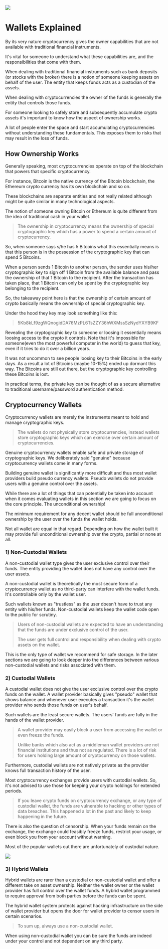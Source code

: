 ![](https://raw.githubusercontent.com/horizontalsystems/blockchain-crypto-guides/master/fundamentals/images/02-main-l.png)

# Wallets Explained

By its very nature cryptocurrency gives the owner capabilities that are not available with traditional financial instruments. 

It's vital for someone to understand what these capabilities are, and the responsibilities that come with them.

When dealing with traditional financial instruments such as bank deposits (or stocks with the broker) there is a notion of someone keeping assets on behalf of the user. The entity that keeps funds acts as a custodian of the assets.

When dealing with cryptocurrencies the owner of the funds is generally the entity that controls those funds.

For someone looking to safely store and subsequently accumulate crypto assets it's important to know how the aspect of ownership works.

A lot of people enter the space and start accumulating cryptocurrencies without understanding these fundamentals. This exposes them to risks that may result in the loss of funds.

## How Ownership Works

Generally speaking, most cryptocurrencies operate on top of the blockchain that powers that specific cryptocurrency. 

For instance, Bitcoin is the native currency of the Bitcoin blockchain, the Ethereum crypto currency has its own blockchain and so on. 

These blockchains are separate entities and not really related although might be quite similar in many technological aspects.

The notion of someone owning Bitcoin or Ethereum is quite different from the idea of traditional cash in your wallet. 

> The ownership in cryptocurrency means the ownership of special cryptographic key which has a power to spend a certain amount of cryptocurrency. 

So, when someone says s/he has 5 Bitcoins what this essentially means is that this person is in the possession of the cryptographic key that can spend 5 Bitcoins.

When a person sends 1 Bitcoin to another person, the sender uses his/her cryptographic key to sign off 1 Bitcoin from the available balance and pass the ownership of that 1 Bitcoin to the recipient. After the transaction has taken place, that 1 Bitcoin can only be spent by the cryptographic key belonging to the recipient.

So, the takeaway point here is that the ownership of certain amount of crypto basically means the ownership of special cryptographic key.

Under the hood they key may look something like this:

> 5Kb8kLf9zgWQnogidDA76MzPL6TsZZY36hWXMssSzNydYXYB9KF

Revealing the cryptographic key to someone or loosing it essentially means loosing access to the crypto it controls. Note that it's impossible for someone(even the most powerful computer in the world) to guess that key, even if it tries to do it over a billion years. 

It was not uncommon to see people loosing key to their Bitcoins in the early days. As a result a lot of Bitcoins (maybe 10-15%) ended up dormant this way. The Bitcoins are still out there, but the cryptographic key controlling these Bitcoins is lost.

In practical terms, the private key can be thought of as a secure alternative to traditional username/password authentication method.

## Cryptocurrency Wallets

Cryptocurrency wallets are merely the instruments meant to hold and manage cryptographic keys. 

> The wallets do not physically store cryptocurrencies, instead wallets store cryptographic keys which can exercise over certain amount of cryptocurrencies.

Genuine cryptocurrency wallets enable safe and private storage of cryptographic keys. We deliberately said "genuine" because cryptocurrency wallets come in many forms. 

Building genuine wallet is significantly more difficult and thus most wallet providers build pseudo currency wallets. Pseudo wallets do not provide users with a genuine control over the assets.

While there are a lot of things that can potentially be taken into account when it comes evaluating wallets in this section we are going to focus on the core principle. The unconditional ownership!

The minimum requirement for any decent wallet should be full unconditional ownership by the user over the funds the wallet holds.

Not all wallet are equal in that regard. Depending on how the wallet built it may provide full unconditional ownership over the crypto, partial or none at all.

### 1) Non-Custodial Wallets

A non-custodial wallet type gives the user exclusive control over their funds. The entity providing the wallet does not have any control over the user assets. 

A non-custodial wallet is theoretically the most secure form of a cryptocurrency wallet as no third-party can interfere with the wallet funds. It's controllable only by the wallet user.

Such wallets known as "trustless" as the user doesn't have to trust any entity with his/her funds. Non-custodial wallets keep the wallet code open to the public for scrutiny.

> Users of non-custodial wallets are expected to have an understanding that the funds are under exclusive control of the user.
>
> The user gets full control and responsibility when dealing with crypto assets on the wallet.

This is the only type of wallet we recommend for safe storage. In the later sections we are going to look deeper into the differences between various non-custodial wallets and risks associated with them.

### 2) Custodial Wallets

A custodial wallet does not give the user exclusive control over the crypto funds on the wallet. A wallet provider basically gives "pseudo" wallet that shows balance and whenever user executes a transaction it's the wallet provider who sends those funds on user's behalf. 

Such wallets are the least secure wallets. The users' funds are fully in the hands of the wallet provider. 

> A wallet provider may easily block a user from accessing the wallet or even freeze the funds. 
> 
> Unlike banks which also act as a middleman wallet providers are not financial institutions and thus not as regulated. There is a lot of risk for users holding large amount of cryptocurrency on those wallets.

Furthermore, custodial wallets are not natively private as the provider knows full transaction history of the user.

Most cryptocurrency exchanges provide users with custodial wallets. So, it's not advised to use those for keeping your crypto holdings for extended periods.

> If you leave crypto funds on cryptocurrency exchange, or any type of custodial wallet, the funds are vulnerable to hacking or other types of data breaches. This happened a lot in the past and likely to keep happening in the future. 

There is also the question of censorship. When your funds remain on the exchange, the exchange could feasibly freeze funds, restrict your usage, or even block you from your account without warning.

Most of the popular wallets out there are unfortunately of custodial nature.


![](https://raw.githubusercontent.com/horizontalsystems/blockchain-crypto-guides/master/fundamentals/images/02-02-l.png)

### 3) Hybrid Wallets

Hybrid wallets are rarer than a custodial or non-custodial wallet and offer a different take on asset ownership. Neither the wallet owner or the wallet provider has full control over the wallet funds. A hybrid wallet programmed to require approval from both parties before the funds can be spent. 

The hybrid wallet system protects against hacking infrastructure on the side of wallet provider but opens the door for wallet provider to censor users in certain scenarios.

> To sum up, always use a non-custodial wallet. 

When using non-custodial wallet you can be sure the funds are indeed under your control and not dependent on any third party.
